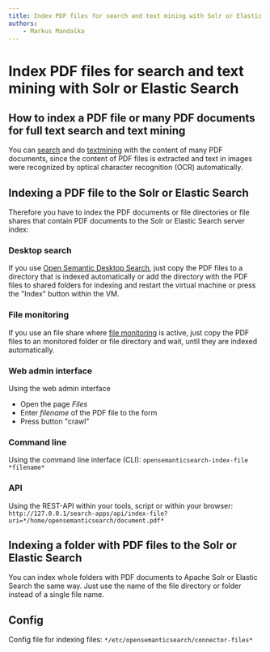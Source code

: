 ```yaml
---
title: Index PDF files for search and text mining with Solr or Elastic Search
authors:
    - Markus Mandalka
---
```


# Index PDF files for search and text mining with Solr or Elastic Search


## How to index a PDF file or many PDF documents for full text search and text mining



You can [search](../../../doc/search) and do [textmining](../../../doc/analytics/textmining) with the content of many PDF documents, since the content of PDF files is extracted and text in images were recognized by optical character recognition (OCR) automatically.

## Indexing a PDF file to the Solr or Elastic Search


Therefore you have to index the PDF documents or file directories or file shares that contain PDF documents to the Solr or Elastic Search server index:

### Desktop search


If you use [Open Semantic Desktop Search](../../../doc/desktop_search), just copy the PDF files to a directory that is indexed automatically or add the directory with the PDF files to shared folders for indexing and restart the virtual machine or press the "Index" button within the VM.

### File monitoring


If you use an file share where [file monitoring](../../../trigger/filemonitoring) is active, just copy the PDF files to an monitored folder or file directory and wait, until they are indexed automatically.

### Web admin interface



Using the web admin interface
* Open the page *Files*
* Enter *filename* of the PDF file to the form
* Press button "crawl"


### Command line


Using the command line interface (CLI):
`opensemanticsearch-index-file *filename*`
### API


Using the REST-API within your tools, script or within your browser:
`http://127.0.0.1/search-apps/api/index-file?uri=*/home/opensemanticsearch/document.pdf*`
## Indexing a folder with PDF files to the Solr or Elastic Search


You can index whole folders with PDF documents to Apache Solr or Elastic Search the same way. Just use the name of the file directory or folder instead of a single file name.

## Config


Config file for indexing files: `*/etc/opensemanticsearch/connector-files*`